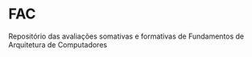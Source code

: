 # FAC
Repositório das avaliações somativas e formativas de Fundamentos de Arquitetura de Computadores